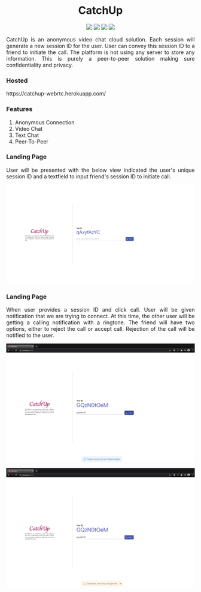 <h1 align="center"> CatchUp </h1>

<p align="center">
  <img src="https://img.shields.io/badge/Developer-Vishnu_Divakar-orange" />
  <img src="https://img.shields.io/badge/OpenSource-Always-green" />
  <img src="https://img.shields.io/badge/DevState-Phase_1-blue" />
  <img src="https://img.shields.io/badge/WebRTC-yellow" />
</p>

<p align="justify">
CatchUp is an anonymous video chat cloud solution. Each session will generate a new session ID for the user. User can convey this session ID to a friend to initiate the call. The platform is not using any server to store any information. This is purely a peer-to-peer solution making sure confidentiality and privacy.
</p>

<h3>Hosted</h3>
<p>https://catchup-webrtc.herokuapp.com/</p>

<h3>Features</h3>
<ol>
  <li>Anonymous Connection</li>
  <li>Video Chat</li>
  <li>Text Chat</li>
  <li>Peer-To-Peer</li>
</ol>

<h3>Landing Page</h3>
<div>
  <p align="justify">
    User will be presented with the below view indicated the user's unique session ID and a textfield to input friend's session ID to initiate call.
  </p>
  <p align="center">
    <img src="https://github.com/vishnudivakar31/CatchUp/blob/main/screenshots/homescreen.png" />
  </p>
</div>

<h3>Landing Page</h3>
<div>
  <p align="justify">
    When user provides a session ID and click call. User will be given notification that we are trying to connect. At this time, the other user will be getting a calling notification with a ringtone. The friend will have two options, either to reject the call or accept call. Rejection of the call will be notified to the user.
  </p>
  <p align="center">
    <img src="https://github.com/vishnudivakar31/CatchUp/blob/main/screenshots/call_initiated.png" />
  </p>
  <p align="center">
    <img src="https://github.com/vishnudivakar31/CatchUp/blob/main/screenshots/call_rejected.png" />
  </p>
</div>
